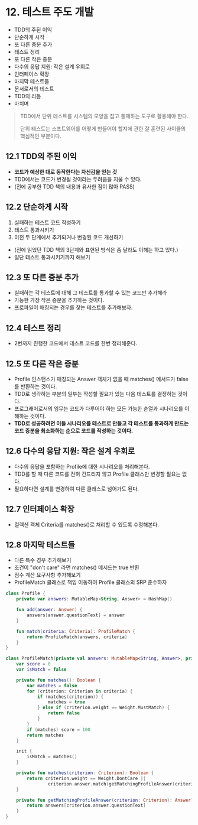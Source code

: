 # 12. 테스트 주도 개발

- TDD의 주된 이익
- 단순하게 시작
- 또 다른 증분 추가
- 테스트 정리
- 또 다른 작은 증분
- 다수의 응답 지원: 작은 설계 우회로
- 인터페이스 확장
- 마지막 테스트들
- 문서로서의 테스트
- TDD의 리듬
- 마치며

> TDD에서 단위 테스트를 시스템의 모양을 잡고 통제하는 도구로 활용해야 한다.
> 
> 단위 테스트는 소프트웨어를 어떻게 만들어야 할지에 관한 잘 훈련된 사이클의 핵심적인 부분이다.

## 12.1 TDD의 주된 이익
- **코드가 예상한 대로 동작한다는 자신감을 얻는 것**
- TDD에서는 코드가 변경될 것이라는 두려움을 지울 수 있다.
- (전에 공부한 TDD 책의 내용과 유사한 점이 많아 PASS)

## 12.2 단순하게 시작

1. 실패하는 테스트 코드 작성하기
2. 테스트 통과시키기
3. 이전 두 단계에서 추가되거나 변경된 코드 개선하기

- (전에 읽었던 TDD 책의 3단계와 표현된 방식은 좀 달라도 이해는 하고 있다.)
- 일단 테스트 통과시키기까지 해보기

## 12.3 또 다른 증분 추가
- 실패하는 각 테스트에 대해 그 테스트를 통과할 수 있는 코드만 추가해라
- 가능한 가장 작은 증분을 추가하는 것이다.
- 프로파일이 매칭되는 경우를 찾는 테스트를 추가해보자.

## 12.4 테스트 정리
- 2번까지 진행한 코드에서 테스트 코드를 한번 정리해준다.

## 12.5 또 다른 작은 증분
- Profile 인스턴스가 매칭되는 Answer 객체가 없을 때 matches() 메서드가 false를 반환하는 것이다.
- TDD로 생각하는 부분의 일부는 작성할 필요가 있는 다음 테스트를 결정하는 것이다.
- 프로그래머로서의 임무는 코드가 다루어야 하는 모든 가능한 순열과 시나리오를 이해하는 것이다.
- **TDD로 성공하려면 이들 시나리오를 테스트로 만들고 각 테스트를 통과하게 만드는 코드 증분을 최소화하는 순으로 코드를 작성하는 것이다.**

## 12.6 다수의 응답 지원: 작은 설계 우회로
- 다수의 응답을 포함하는 Profile에 대한 시나리오를 처리해본다.
- TDD를 할 때 다른 코드를 전혀 건드리지 않고 Profile 클래스만 변경할 필요는 없다.
- 필요하다면 설계를 변경하여 다른 클래스로 넘어가도 된다.

## 12.7 인터페이스 확장
- 컬렉션 객체 Criteria를 matches()로 처리할 수 있도록 수정해본다.

## 12.8 마지막 테스트들
- 다른 특수 경우 추가해보기
- 조건이 "don't care" 라면 matches() 메서드는 true 반환
- 점수 계산 요구사항 추가해보기
- ProfileMatch 클래스로 책임 이동하여 Profile 클래스의 SRP 준수하자

```kotlin
class Profile {
    private var answers: MutableMap<String, Answer> = HashMap()

    fun add(answer: Answer) {
        answers[answer.questionText] = answer
    }

    fun match(criteria: Criteria): ProfileMatch {
        return ProfileMatch(answers, criteria)
    }
}

class ProfileMatch(private val answers: MutableMap<String, Answer>, private val criteria: Criteria) {
    var score = 0
    var isMatch = false

    private fun matches(): Boolean {
        var matches = false
        for (criterion: Criterion in criteria) {
            if (matches(criterion)) {
                matches = true
            } else if (criterion.weight == Weight.MustMatch) {
                return false
            }
        }
        if (matches) score = 100
        return matches
    }

    init {
        isMatch = matches()
    }

    private fun matches(criterion: Criterion): Boolean {
        return criterion.weight == Weight.DontCare ||
                criterion.answer.match(getMatchingProfileAnswer(criterion))
    }

    private fun getMatchingProfileAnswer(criterion: Criterion): Answer? {
        return answers[criterion.answer.questionText]
    }
}
```
